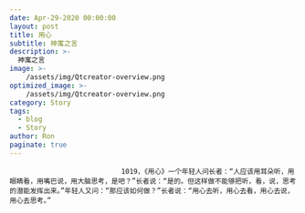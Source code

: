 ```yaml
---
date: Apr-29-2020 00:00:00
layout: post
title: 用心
subtitle: 神寓之言
description: >-
  神寓之言
image: >-
    /assets/img/Qtcreator-overview.png
optimized_image: >-
    /assets/img/Qtcreator-overview.png
category: Story
tags:
  - blog
  - Story
author: Ron
paginate: true
---
```


							　　1019，《用心》一个年轻人问长者：“人应该用耳朵听，用眼睛看，用嘴巴说，用大脑思考，是吧？”长者说：“是的。但这样做不能够把听，看，说，思考的潜能发挥出来。”年轻人又问：“那应该如何做？”长者说：“用心去听，用心去看，用心去说，用心去思考。”
							
							
						